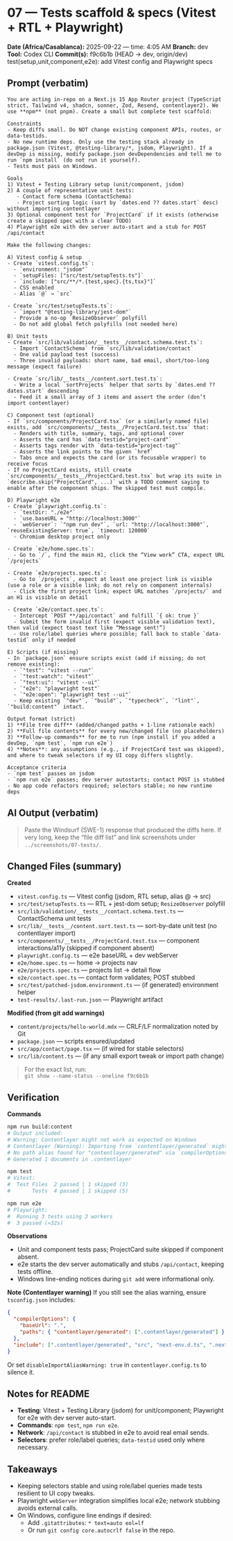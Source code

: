 # 07 — Tests scaffold & specs (Vitest + RTL + Playwright)

**Date (Africa/Casablanca):** 2025-09-22 — time: 4:05 AM
**Branch:** dev  
**Tool:** Codex CLI
**Commit(s):** f9c6b1b (HEAD -> dev, origin/dev) test(setup,unit,component,e2e): add Vitest config and Playwright specs

## Prompt (verbatim)
```text
You are acting in-repo on a Next.js 15 App Router project (TypeScript strict, Tailwind v4, shadcn, sonner, Zod, Resend, contentlayer2). We use **npm** (not pnpm). Create a small but complete test scaffold:

Constraints
- Keep diffs small. Do NOT change existing component APIs, routes, or data-testids.
- No new runtime deps. Only use the testing stack already in package.json (Vitest, @testing-library/*, jsdom, Playwright). If a devDep is missing, modify package.json devDependencies and tell me to run `npm install` (do not run it yourself).
- Tests must pass on Windows.

Goals
1) Vitest + Testing Library setup (unit/component, jsdom)
2) A couple of representative unit tests:
   - Contact form schema (ContactSchema)
   - Project sorting logic (sort by `dates.end ?? dates.start` desc) without importing contentlayer
3) Optional component test for `ProjectCard` if it exists (otherwise create a skipped spec with a clear TODO)
4) Playwright e2e with dev server auto-start and a stub for POST /api/contact

Make the following changes:

A) Vitest config & setup
- Create `vitest.config.ts`:
  - `environment: "jsdom"`
  - `setupFiles: ["src/test/setupTests.ts"]`
  - `include: ["src/**/*.{test,spec}.{ts,tsx}"]`
  - CSS enabled
  - Alias `@` → `src`

- Create `src/test/setupTests.ts`:
  - `import "@testing-library/jest-dom"`
  - Provide a no-op `ResizeObserver` polyfill
  - Do not add global fetch polyfills (not needed here)

B) Unit tests
- Create `src/lib/validation/__tests__/contact.schema.test.ts`:
  - Import `ContactSchema` from `src/lib/validation/contact`
  - One valid payload test (success)
  - Three invalid payloads: short name, bad email, short/too-long message (expect failure)

- Create `src/lib/__tests__/content.sort.test.ts`:
  - Write a local `sortProjects` helper that sorts by `dates.end ?? dates.start` descending
  - Feed it a small array of 3 items and assert the order (don’t import contentlayer)

C) Component test (optional)
- If `src/components/ProjectCard.tsx` (or a similarly named file) exists, add `src/components/__tests__/ProjectCard.test.tsx` that:
  - Renders with title, summary, tags, and optional cover
  - Asserts the card has `data-testid="project-card"`
  - Asserts tags render with `data-testid="project-tag"`
  - Asserts the link points to the given `href`
  - Tabs once and expects the card (or its focusable wrapper) to receive focus
- If no ProjectCard exists, still create `src/components/__tests__/ProjectCard.test.tsx` but wrap its suite in `describe.skip("ProjectCard", ...)` with a TODO comment saying to enable after the component ships. The skipped test must compile.

D) Playwright e2e
- Create `playwright.config.ts`:
  - `testDir: "./e2e"`
  - `use.baseURL = "http://localhost:3000"`
  - `webServer`: `"npm run dev"`, `url: "http://localhost:3000"`, `reuseExistingServer: true`, `timeout: 120000`
  - Chromium desktop project only

- Create `e2e/home.spec.ts`:
  - Go to `/`, find the main H1, click the “View work” CTA, expect URL `/projects`

- Create `e2e/projects.spec.ts`:
  - Go to `/projects`, expect at least one project link is visible (use a role or a visible link; do not rely on component internals)
  - Click the first project link; expect URL matches `/projects/` and an H1 is visible on detail

- Create `e2e/contact.spec.ts`:
  - Intercept `POST **/api/contact` and fulfill `{ ok: true }`
  - Submit the form invalid first (expect visible validation text), then valid (expect toast text like “Message sent!”)
  - Use role/label queries where possible; fall back to stable `data-testid` only if needed

E) Scripts (if missing)
- In `package.json` ensure scripts exist (add if missing; do not remove existing):
  - `"test": "vitest --run"`
  - `"test:watch": "vitest"`
  - `"test:ui": "vitest --ui"`
  - `"e2e": "playwright test"`
  - `"e2e:open": "playwright test --ui"`
  - Keep existing `"dev"`, `"build"`, `"typecheck"`, `"lint"`, `"build:content"` intact.

Output format (strict)
1) **File tree diff** (added/changed paths + 1-line rationale each)
2) **Full file contents** for every new/changed file (no placeholders)
3) **Follow-up commands** for me to run (npm install if you added a devDep, `npm test`, `npm run e2e`)
4) **Notes**: any assumptions (e.g., if ProjectCard test was skipped), and where to tweak selectors if my UI copy differs slightly.

Acceptance criteria
- `npm test` passes on jsdom
- `npm run e2e` passes; dev server autostarts; contact POST is stubbed
- No app code refactors required; selectors stable; no new runtime deps
```

## AI Output (verbatim)
> Paste the Windsurf (SWE-1) response that produced the diffs here. If very long, keep the “file diff list” and link screenshots under `../screenshots/07-tests/`.

## Changed Files (summary)
**Created**
- `vitest.config.ts` — Vitest config (jsdom, RTL setup, alias @ → src)
- `src/test/setupTests.ts` — RTL + jest-dom setup; `ResizeObserver` polyfill
- `src/lib/validation/__tests__/contact.schema.test.ts` — ContactSchema unit tests
- `src/lib/__tests__/content.sort.test.ts` — sort-by-date unit test (no contentlayer import)
- `src/components/__tests__/ProjectCard.test.tsx` — component interactions/a11y (skipped if component absent)
- `playwright.config.ts` — e2e baseURL + dev webServer
- `e2e/home.spec.ts` — home → projects nav
- `e2e/projects.spec.ts` — projects list → detail flow
- `e2e/contact.spec.ts` — contact form validates; POST stubbed
- `src/test/patched-jsdom.environment.ts` — (if generated) environment helper
- `test-results/.last-run.json` — Playwright artifact

**Modified (from git add warnings)**
- `content/projects/hello-world.mdx` — CRLF/LF normalization noted by Git
- `package.json` — scripts ensured/updated
- `src/app/contact/page.tsx` — (if wired for stable selectors)
- `src/lib/content.ts` — (if any small export tweak or import path change)

> For the exact list, run:  
> `git show --name-status --oneline f9c6b1b`

## Verification
**Commands**
```bash
npm run build:content
# Output included:
# Warning: Contentlayer might not work as expected on Windows
# Contentlayer (Warning): Importing from `contentlayer/generated` might not work.
# No path alias found for "contentlayer/generated" via `compilerOptions.paths` in "tsconfig.json".
# Generated 1 documents in .contentlayer

npm test
# Vitest:
#  Test Files  2 passed | 1 skipped (3)
#       Tests  4 passed | 1 skipped (5)

npm run e2e
# Playwright:
#  Running 3 tests using 3 workers
#  3 passed (≈32s)
```

**Observations**
- Unit and component tests pass; ProjectCard suite skipped if component absent.
- e2e starts the dev server automatically and stubs `/api/contact`, keeping tests offline.
- Windows line-ending notices during `git add` were informational only.

**Note (Contentlayer warning)**
If you still see the alias warning, ensure `tsconfig.json` includes:
```json
{
  "compilerOptions": {
    "baseUrl": ".",
    "paths": { "contentlayer/generated": [".contentlayer/generated"] }
  },
  "include": [".contentlayer/generated", "src", "next-env.d.ts", ".next/types/**/*.ts"]
}
```
Or set `disableImportAliasWarning: true` in `contentlayer.config.ts` to silence it.

## Notes for README
- **Testing**: Vitest + Testing Library (jsdom) for unit/component; Playwright for e2e with dev server auto-start.  
- **Commands**: `npm test`, `npm run e2e`.  
- **Network**: `/api/contact` is stubbed in e2e to avoid real email sends.  
- **Selectors**: prefer role/label queries; `data-testid` used only where necessary.

## Takeaways
- Keeping selectors stable and using role/label queries made tests resilient to UI copy tweaks.  
- Playwright `webServer` integration simplifies local e2e; network stubbing avoids external calls.  
- On Windows, configure line endings if desired:
  - Add `.gitattributes`: `* text=auto eol=lf`
  - Or run `git config core.autocrlf false` in the repo.
